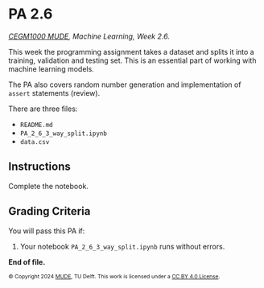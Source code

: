 # PA 2.6

_[CEGM1000 MUDE](http://mude.citg.tudelft.nl/), Machine Learning, Week 2.6._

This week the programming assignment takes a dataset and splits it into a training, validation and testing set. This is an essential part of working with machine learning models.

The PA also covers random number generation and implementation of `assert` statements (review).

There are three files:
- `README.md`
- `PA_2_6_3_way_split.ipynb`
- `data.csv`

## Instructions

Complete the notebook.

## Grading Criteria

You will pass this PA if:
1. Your notebook `PA_2_6_3_way_split.ipynb` runs without errors.

**End of file.**

<span style="font-size: 75%">
&copy; Copyright 2024 <a rel="MUDE" href="http://mude.citg.tudelft.nl/">MUDE</a>, TU Delft. This work is licensed under a <a rel="license" href="http://creativecommons.org/licenses/by/4.0/">CC BY 4.0 License</a>.